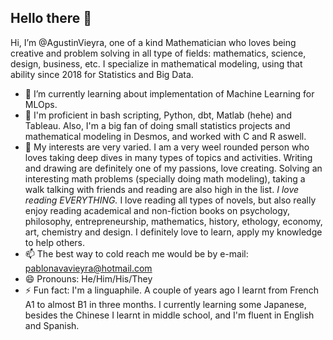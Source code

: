 <H2> Hello there 👋 </H2>

Hi, I’m @AgustinVieyra, one of a kind Mathematician who loves being creative and problem solving in all type of fields: mathematics, science, design,  business, etc. I specialize in mathematical modeling, using that ability since 2018 for Statistics and Big Data.


- 🌱 I’m currently learning about implementation of Machine Learning for MLOps.
- 📓 I'm proficient in  bash scripting, Python, dbt, Matlab (hehe) and Tableau. Also, I'm a big fan of doing small statistics projects and mathematical modeling in Desmos, and worked with C and R aswell.
- 👀 My interests are very varied. I am a very weel rounded person who loves taking deep dives in many types of topics and activities. Writing and drawing are definitely one of my passions, love creating. Solving an interesting math problems (specially doing math modeling), taking a walk talking with friends and reading are also high in the list. *I love reading EVERYTHING.* I love reading all types of novels, but also really enjoy reading academical and non-fiction books on psychology, philosophy, entrepreneurship, mathematics, history, ethology, economy, art, chemistry and design. I definitely love to learn, apply my knowledge to help others.
- 📫 The best way to cold reach me would be by e-mail: pablonavavieyra@hotmail.com
- 😄 Pronouns: He/Him/His/They
- ⚡ Fun fact: I'm a linguaphile. A couple of years ago I learnt from French A1 to almost B1 in three months. I currently learning some Japanese, besides the Chinese I learnt in middle school, and I'm fluent in English and Spanish.
<!---
AgustinVieyra/AgustinVieyra is a ✨ special ✨ repository because its `README.md` (this file) appears on your GitHub profile.
You can click the Preview link to take a look at your changes.
💞️ I’m looking for work, but also would like to collaborate on data analysis projects for companies, and any type of eco-ethical project.
--->
